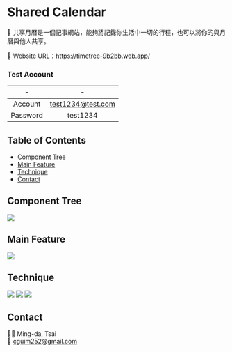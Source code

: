 # Shared Calendar
📜 共享月曆是一個記事網站，能夠將記錄你生活中一切的行程，也可以將你的與月曆與他人共享。

🔗 Website URL：https://timetree-9b2bb.web.app/

### Test Account
| - | - |
| :--------: | :--------: |
| Account | test1234@test.com |
| Password | test1234 |

## Table of Contents
- [Component Tree](#component-tree)
- [Main Feature](#main-feature)
- [Technique](#technique)
- [Contact](#contact)

## Component Tree
![](https://i.imgur.com/pZg8wvM.png)

## Main Feature
![](https://i.imgur.com/id7HPzl.png)

## Technique
![](https://i.imgur.com/0Y8Mpjt.png)
![](https://i.imgur.com/Aaw0R2k.png)
![](https://i.imgur.com/Lsa2zAw.png)

## Contact
👨‍💻 Ming-da, Tsai <br/>
📧 cguim252@gmail.com
